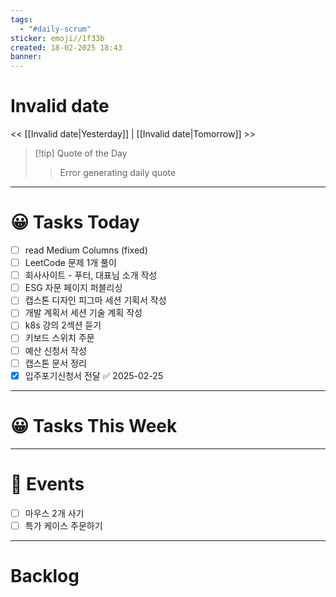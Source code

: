 ```yaml
---
tags:
  - "#daily-scrum"
sticker: emoji//1f33b
created: 18-02-2025 18:43
banner:
---
```

# Invalid date
<< [[Invalid date|Yesterday]] | [[Invalid date|Tomorrow]] >>

> [!tip] Quote of the Day  
> > Error generating daily quote

---

#  😀 Tasks Today
- [ ] read Medium Columns (fixed)
- [ ] LeetCode 문제 1개 풀이
- [ ] 회사사이트 - 푸터, 대표님 소개 작성
- [ ] ESG 자문 페이지 퍼블리싱
- [ ] 캡스톤 디자인 피그마 세션 기획서 작성
- [ ] 개발 계획서 세션 기술 계획 작성
- [ ] k8s 강의 2섹션 듣기
- [ ] 키보드 스위치 주문
- [ ] 예산 신청서 작성
- [ ] 캡스톤 문서 정리
- [x] 입주포기신청서 전달 ✅ 2025-02-25
---
#  😀 Tasks This Week

---
# 🥳 Events 
- [ ] 마우스 2개 사기
- [ ] 특가 케이스 주문하기
---
# Backlog
